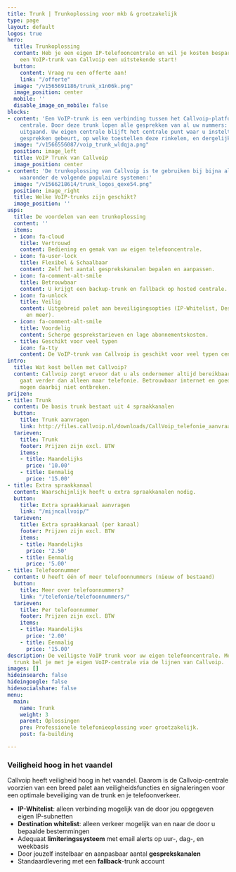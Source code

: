 ```yaml
---
title: Trunk | Trunkoplossing voor mkb & grootzakelijk
type: page
layout: default
logos: true
hero:
  title: Trunkoplossing
  content: Heb je een eigen IP-telefooncentrale en wil je kosten besparen? Dan biedt
    een VoIP-trunk van Callvoip een uitstekende start!
  button:
    content: Vraag nu een offerte aan!
    link: "/offerte"
  image: "/v1565691186/trunk_x1n06k.png"
  image_position: center
  mobile: ''
  disable_image_on_mobile: false
blocks:
- content: 'Een VoIP-trunk is een verbinding tussen het Callvoip-platform en uw eigen
    centrale. Door deze trunk lopen alle gesprekken van al uw nummers: inkomend en
    uitgaand. Uw eigen centrale blijft het centrale punt waar u instelt wat er met
    gesprekken gebeurt, op welke toestellen deze rinkelen, en dergelijke.'
  image: "/v1566556087/voip_trunk_wldqja.png"
  position: image_left
  title: VoIP Trunk van Callvoip
  image_position: center
- content: 'De trunkoplossing van Callvoip is te gebruiken bij bijna alle IP-centrales,
    waaronder de volgende populaire systemen:'
  image: "/v1566218614/trunk_logos_qexe54.png"
  position: image_right
  title: Welke VoIP-trunks zijn geschikt?
  image_position: ''
usps:
  title: De voordelen van een trunkoplossing
  content: ''
  items:
  - icon: fa-cloud
    title: Vertrouwd
    content: Bediening en gemak van uw eigen telefooncentrale.
  - icon: fa-user-lock
    title: Flexibel & Schaalbaar
    content: Zelf het aantal gesprekskanalen bepalen en aanpassen.
  - icon: fa-comment-alt-smile
    title: Betrouwbaar
    content: U krijgt een backup-trunk en fallback op hosted centrale.
  - icon: fa-unlock
    title: Veilig
    content: Uitgebreid palet aan beveiligingsopties (IP-Whitelist, Destination Whitelist
      en meer).
  - icon: fa-comment-alt-smile
    title: Voordelig
    content: Scherpe gesprekstarieven en lage abonnementskosten.
  - title: Geschikt voor veel typen
    icon: fa-tty
    content: De VoIP-trunk van Callvoip is geschikt voor veel typen centrales.
intro:
  title: Wat kost bellen met Callvoip?
  content: Callvoip zorgt ervoor dat u als ondernemer altijd bereikbaar bent, dat
    gaat verder dan alleen maar telefonie. Betrouwbaar internet en goede apparatuur
    mogen daarbij niet ontbreken.
prijzen:
- title: Trunk
  content: De basis trunk bestaat uit 4 spraakkanalen
  button:
    title: Trunk aanvragen
    link: http://files.callvoip.nl/downloads/CallVoip_telefonie_aanvraagformulier.pdf
  tarieven:
    title: Trunk
    footer: Prijzen zijn excl. BTW
    items:
    - title: Maandelijks
      price: '10.00'
    - title: Eenmalig
      price: '15.00'
- title: Extra spraakkanaal
  content: Waarschijnlijk heeft u extra spraakkanalen nodig.
  button:
    title: Extra spraakkanaal aanvragen
    link: "/mijncallvoip/"
  tarieven:
    title: Extra spraakkanaal (per kanaal)
    footer: Prijzen zijn excl. BTW
    items:
    - title: Maandelijks
      price: '2.50'
    - title: Eenmalig
      price: '5.00'
- title: Telefoonnummer
  content: U heeft één of meer telefoonnummers (nieuw of bestaand)
  button:
    title: Meer over telefoonnummers?
    link: "/telefonie/telefoonnummers/"
  tarieven:
    title: Per telefoonnummer
    footer: Prijzen zijn excl. BTW
    items:
    - title: Maandelijks
      price: '2.00'
    - title: Eenmalig
      price: '15.00'
description: De veiligste VoIP trunk voor uw eigen telefooncentrale. Met een VoIP
  trunk bel je met je eigen VoIP-centrale via de lijnen van Callvoip.
images: []
hideinsearch: false
hideingoogle: false
hidesocialshare: false
menu:
  main:
    name: Trunk
    weight: 3
    parent: Oplossingen
    pre: Professionele telefonieoplossing voor grootzakelijk.
    post: fa-building

---
```

### Veiligheid hoog in het vaandel

Callvoip heeft veiligheid hoog in het vaandel. Daarom is de Callvoip-centrale voorzien van een breed palet aan veiligheidsfuncties en signaleringen voor een optimale beveiliging van de trunk en je telefoonverkeer.

* **IP-Whitelist**: alleen verbinding mogelijk van de door jou opgegeven eigen IP-subnetten
* **Destination whitelist**: alleen verkeer mogelijk van en naar de door u bepaalde bestemmingen
* Adequaat **limiteringssysteem** met email alerts op uur-, dag-, en weekbasis
* Door jouzelf instelbaar en aanpasbaar aantal **gesprekskanalen**
* Standaardlevering met een **fallback**-trunk account